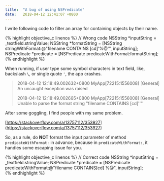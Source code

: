 ```yaml
---
title:  "A bug of using NSPredicate"
date:   2018-04-12 12:41:07 +0800
---
```


I write following code to filter an array for containing objects by their name.

{% highlight objective_c linenos %}
// Wrong code
NSString *inputString = _textfield.stringValue;
NSString *formatString = [NSString stringWithFormat:@"filename CONTAINS [cd]'%@'", inputString];
NSPredicate *predicate = [NSPredicate predicateWithFormat:formatString];
{% endhighlight %}

When running, if user type some symbol characters in text field, like, backslash `\`, or single quote `'`, the app crashes.

> 2018-04-12 12:18:49.002632+0800 MyApp[72215:1556008] [General] An uncaught exception was raised
> 
> 2018-04-12 12:18:49.002665+0800 MyApp[72215:1556008] [General] Unable to parse the format string "filename CONTAINS [cd]'\'"

After some goggling, I find people with my same problem.

[https://stackoverflow.com/a/13757112/353927](https://stackoverflow.com/a/13757112/353927)

So, as a rule, do **NOT** format the input parameter of method `predicateWithFormat:` in advance, because in `predicateWithFormat:`, it handles some escaping issue for you.

{% highlight objective_c linenos %}
// Correct code
NSString *inputString = _textfield.stringValue;
NSPredicate *predicate = [NSPredicate predicateWithFormat:@"filename CONTAINS[cd] %@", inputString];  
{% endhighlight %}